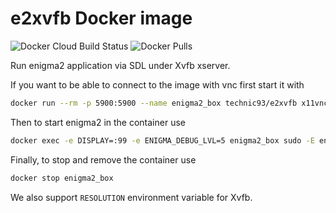 # e2xvfb Docker image

![Docker Cloud Build Status](https://img.shields.io/docker/cloud/build/technic93/e2xvfb.svg)
![Docker Pulls](https://img.shields.io/docker/pulls/technic93/e2xvfb.svg)

Run enigma2 application via SDL under Xvfb xserver.

If you want to be able to connect to the image with vnc first start it with
```bash
docker run --rm -p 5900:5900 --name enigma2_box technic93/e2xvfb x11vnc -forever
```
Then to start enigma2 in the container use
```bash
docker exec -e DISPLAY=:99 -e ENIGMA_DEBUG_LVL=5 enigma2_box sudo -E enigma2
```
Finally, to stop and remove the container use
```bash
docker stop enigma2_box
```
We also support `RESOLUTION` environment variable for Xvfb.
